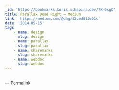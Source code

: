```yaml
---
_id: 'https://bookmarks.boris.schapira.dev/?K-0xgQ'
title: Parallax Done Right — Medium
link: 'https://medium.com/@dhg/82ced812e61c'
date: '2014-05-15'
tags:
    - name: design
      slug: design
    - name: parallax
      slug: parallax
    - name: sharemarks
      slug: sharemarks
    - name: webdoc
      slug: webdoc
---
```


<br>&#8212;
<a href="https://bookmarks.boris.schapira.dev/?K-0xgQ" title="Permalink">Permalink</a>
